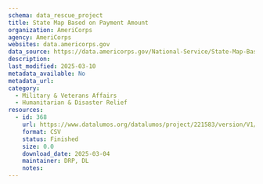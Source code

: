 ```yaml
---
schema: data_rescue_project 
title: State Map Based on Payment Amount
organization: AmeriCorps
agency: AmeriCorps
websites: data.americorps.gov
data_source: https://data.americorps.gov/National-Service/State-Map-Based-on-Payment-Amount/y5jt-apst
description: 
last_modified: 2025-03-10
metadata_available: No
metadata_url: 
category:
  - Military & Veterans Affairs 
  - Humanitarian & Disaster Relief 
resources:
  - id: 368
    url: https://www.datalumos.org/datalumos/project/221583/version/V1/view
    format: CSV
    status: Finished
    size: 0.0
    download_date: 2025-03-04
    maintainer: DRP, DL
    notes: 
---
```

